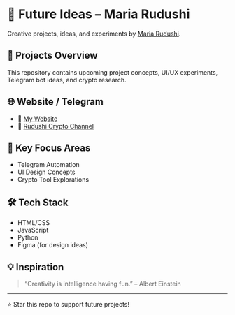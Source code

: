# 🔮 Future Ideas – Maria Rudushi

Creative projects, ideas, and experiments by [Maria Rudushi](https://github.com/rudushi4).

## 🔧 Projects Overview

This repository contains upcoming project concepts, UI/UX experiments, Telegram bot ideas, and crypto research.

## 🌐 Website / Telegram
- 🔗 [My Website](https://t.me/ScriptsChats)
- 💬 [Rudushi Crypto Channel](https://t.me/RudushiCrypto)

## 📌 Key Focus Areas
- Telegram Automation
- UI Design Concepts
- Crypto Tool Explorations

## 🛠 Tech Stack
- HTML/CSS
- JavaScript
- Python
- Figma (for design ideas)

## 💡 Inspiration
> “Creativity is intelligence having fun.” – Albert Einstein

---

⭐ Star this repo to support future projects!